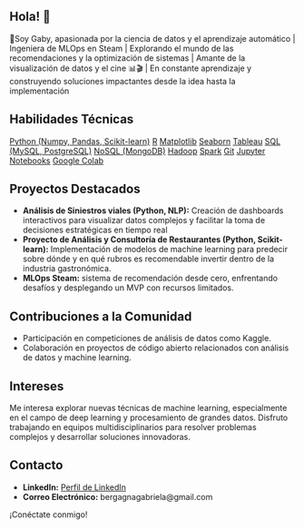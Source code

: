 ## Hola! 👋


🚀Soy Gaby, apasionada por la ciencia de datos y el aprendizaje automático | Ingeniera de MLOps en Steam | Explorando el mundo de las recomendaciones y la optimización de sistemas | Amante de la visualización de datos y el cine 📊🎬 | En constante aprendizaje y construyendo soluciones impactantes desde la idea hasta la implementación 

<h2>Habilidades Técnicas</h2>
<div>
  <a href="#" class="btn btn-primary">Python (Numpy, Pandas, Scikit-learn)</a>
  <a href="#" class="btn btn-primary">R</a>
  <a href="#" class="btn btn-primary">Matplotlib</a>
  <a href="#" class="btn btn-primary">Seaborn</a>
  <a href="#" class="btn btn-primary">Tableau</a>
  <a href="#" class="btn btn-primary">SQL (MySQL, PostgreSQL)</a>
  <a href="#" class="btn btn-primary">NoSQL (MongoDB)</a>
  <a href="#" class="btn btn-primary">Hadoop</a>
  <a href="#" class="btn btn-primary">Spark</a>
  <a href="#" class="btn btn-primary">Git</a>
  <a href="#" class="btn btn-primary">Jupyter Notebooks</a>
  <a href="#" class="btn btn-primary">Google Colab</a>
</div>

<h2>Proyectos Destacados</h2>
  <ul>
    <li><strong>Análisis de Siniestros viales (Python, NLP):</strong> Creación de dashboards interactivos para visualizar datos complejos y facilitar la toma de decisiones estratégicas en tiempo real </li>
    <li><strong> Proyecto de Análisis y Consultoría de Restaurantes (Python, Scikit-learn):</strong> Implementación de modelos de machine learning para predecir sobre dónde y en qué rubros es recomendable invertir dentro de la industria gastronómica. 
</li>
    <li><strong> MLOps Steam:</strong> sistema de recomendación desde cero, enfrentando desafíos y desplegando un MVP con recursos limitados.</li>
  </ul>
  
  <h2>Contribuciones a la Comunidad</h2>
  <ul>
    <li>Participación en competiciones de análisis de datos como Kaggle.</li>
    <li>Colaboración en proyectos de código abierto relacionados con análisis de datos y machine learning.</li>
  </ul>
  
  <h2>Intereses</h2>
  <p>Me interesa explorar nuevas técnicas de machine learning, especialmente en el campo de deep learning y procesamiento de grandes datos. Disfruto trabajando en equipos multidisciplinarios para resolver problemas complejos y desarrollar soluciones innovadoras.</p>
  
  <h2>Contacto</h2>
  <ul>
    <li><strong>LinkedIn:</strong> <a href="https://www.linkedin.com/in/tunombre" target="_blank">Perfil de LinkedIn</a></li>
    <li><strong>Correo Electrónico:</strong> bergagnagabriela@gmail.com</li>
  </ul>
  
  <p>¡Conéctate conmigo!</p>


